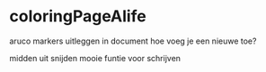 # coloringPageAlife

aruco markers uitleggen in document 
    hoe voeg je een nieuwe toe?


midden uit snijden mooie funtie voor schrijven
